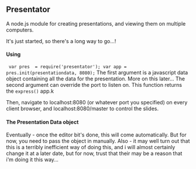 ## Presentator

A node.js module for creating presentations, and viewing them on multiple computers.

It's just started, so there's a long way to go...!

#### Using
`` var pres  = require('presentator');
var app = pres.init(presentationdata, 8080);``
The first argument is a javascript data object containing all the data for the presentation. More on this later...
The second argument can override the port to listen on.
This function returns the `express()` app.k

Then, navigate to localhost:8080 (or whatever port you specified) on every client browser, and localhost:8080/master to control the slides.

#### The Presentation Data object
Eventually - once the editor bit's done, this will come automatically. But for now, you need to pass the object in manually.
Also - it may well turn out that this is a terribly inefficient way of doing this, and i will almost certainly change it at a later date, but for now, trust that their may be a reason that i'm doing it this way...
